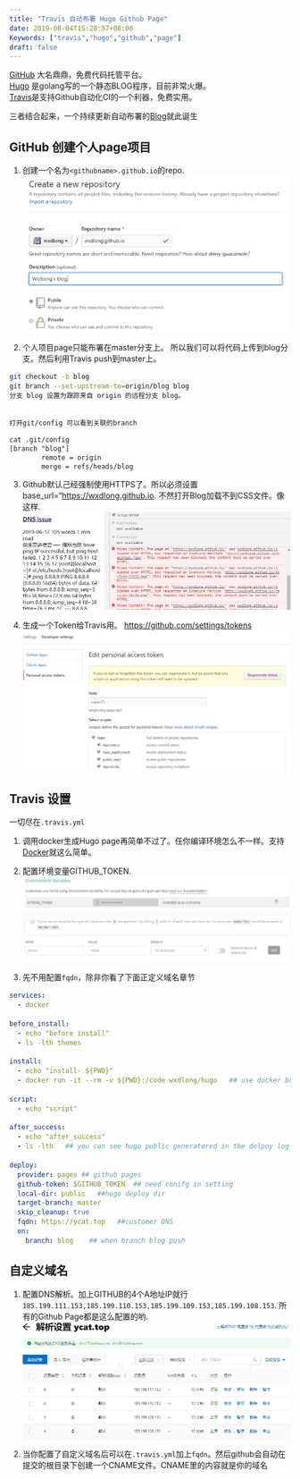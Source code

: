 ```yaml
---
title: "Travis 自动布署 Hugo Github Page"
date: 2019-08-04T15:28:57+08:00
Keywords: ["travis","hugo","github","page"]
draft: false
---
```


   [GitHub](!https://github.com) 大名鼎鼎，免费代码托管平台。  
   [Hugo](!https://gohugo.io) 是golang写的一个静态BLOG程序，目前非常火爆。  
   [Travis](!https://travis-ci.org)是支持Github自动化CI的一个利器，免费实用。
   
   三者结合起来，一个持续更新自动布署的[Blog](!https://ycat.top)就此诞生

<!--more-->

## GitHub 创建个人page项目

1. 创建一个名为`<githubname>.github.io`的repo.
![IO](/jpg/201908/createRepo.jpg)     

2. 个人项目page只能布署在master分支上。 所以我们可以将代码上传到blog分支。然后利用Travis push到master上。

```bash
git checkout -b blog
git branch --set-upstream-to=origin/blog blog
分支 blog 设置为跟踪来自 origin 的远程分支 blog。
 
```   
    打开git/config 可以看到关联的branch    

```
cat .git/config
[branch "blog"]
        remote = origin
        merge = refs/heads/blog
```

3. Github默认己经强制使用HTTPS了。所以必须设置base_url=“https://wxdlong.github.io. 不然打开Blog加载不到CSS文件。像这样.
![IO](/jpg/201908/seiss.jpg)

4. 生成一个Token给Travis用。 https://github.com/settings/tokens
![IO](/jpg/201908/genTocken.jpg)


## Travis 设置
   一切尽在`.travis.yml` 
1. 调用docker生成Hugo page再简单不过了。任你编译环境怎么不一样。支持[Docker](https://docker.com)就这么简单。

2. 配置环境变量GITHUB_TOKEN.
![IO](/jpg/201908/travis_env.jpg)

3. 先不用配置`fqdn`，除非你看了下面正定义域名章节
```yaml
services:
  - docker

before_install:
  - echo "before install"
  - ls -lth themes

install:
  - echo "install- ${PWD}"
  - docker run -it --rm -v ${PWD}:/code wxdlong/hugo   ## use docker build

script:
  - echo "script"

after_success:
  - echo "after_success"
  - ls -lth   ## you can see hugo public generatored in the delpoy log

deploy:
  provider: pages ## github pages
  github-token: $GITHUB_TOKEN  ## need conifg in setting
  local-dir: public   ##hugo deploy dir
  target-branch: master
  skip_cleanup: true
  fqdn: https://ycat.top   ##customer DNS
  on:
    branch: blog    ## when branch blog push

```

## 自定义域名

1. 配置DNS解析。加上GITHUB的4个A地址IP就行`185.199.111.153,185.199.110.153,185.199.109.153,185.199.108.153`. 所有的Github Page都是这么配置的哟.
![IO](/jpg/201908/dns.jpg)

2. 当你配置了自定义域名后可以在`.travis.yml`加上`fqdn`。然后github会自动在提交的根目录下创建一个CNAME文件。CNAME里的内容就是你的域名





